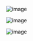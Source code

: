 ![image](https://github.com/user-attachments/assets/f55bca68-15cb-4ae2-a849-86dc5e17b9ae)

![image](https://github.com/user-attachments/assets/7079eccd-4d8b-432d-a6a5-57d688388b61)

![image](https://github.com/user-attachments/assets/8e986a10-bf0a-4bb3-b0bd-6a2758097c6c)
